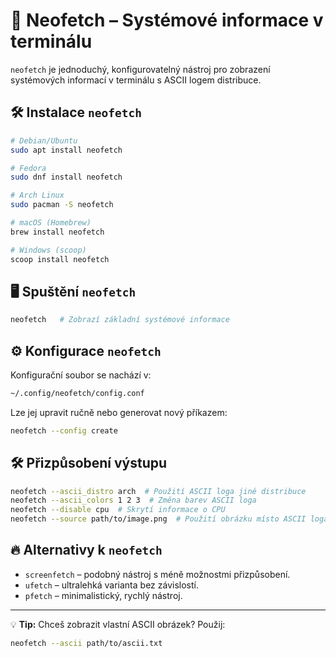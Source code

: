 # 🚀 Neofetch – Systémové informace v terminálu

`neofetch` je jednoduchý, konfigurovatelný nástroj pro zobrazení systémových informací v terminálu s ASCII logem distribuce.

## 🛠 Instalace `neofetch`
```bash
# Debian/Ubuntu
sudo apt install neofetch

# Fedora
sudo dnf install neofetch

# Arch Linux
sudo pacman -S neofetch

# macOS (Homebrew)
brew install neofetch

# Windows (scoop)
scoop install neofetch
```

## 🖥 Spuštění `neofetch`
```bash
neofetch   # Zobrazí základní systémové informace
```

## ⚙ Konfigurace `neofetch`
Konfigurační soubor se nachází v:
```bash
~/.config/neofetch/config.conf
```
Lze jej upravit ručně nebo generovat nový příkazem:
```bash
neofetch --config create
```

## 🛠 Přizpůsobení výstupu
```bash
neofetch --ascii_distro arch  # Použití ASCII loga jiné distribuce
neofetch --ascii_colors 1 2 3  # Změna barev ASCII loga
neofetch --disable cpu  # Skrytí informace o CPU
neofetch --source path/to/image.png  # Použití obrázku místo ASCII loga
```

## 🔥 Alternativy k `neofetch`
- `screenfetch` – podobný nástroj s méně možnostmi přizpůsobení.
- `ufetch` – ultralehká varianta bez závislostí.
- `pfetch` – minimalistický, rychlý nástroj.

---
💡 **Tip:** Chceš zobrazit vlastní ASCII obrázek? Použij:
```bash
neofetch --ascii path/to/ascii.txt
```
